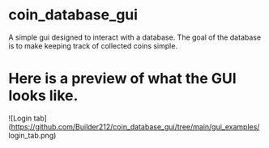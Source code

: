 # coin_database_gui
A simple gui designed to interact with a database. The goal of the database
is to make keeping track of collected coins simple.

# Here is a preview of what the GUI looks like.
![Login tab](https://github.com/Builder212/coin_database_gui/tree/main/gui_examples/ login_tab.png)
